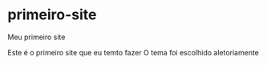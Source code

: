 # primeiro-site
 Meu primeiro site

 Este é o primeiro site que eu temto fazer
 O tema foi escolhido aletoriamente